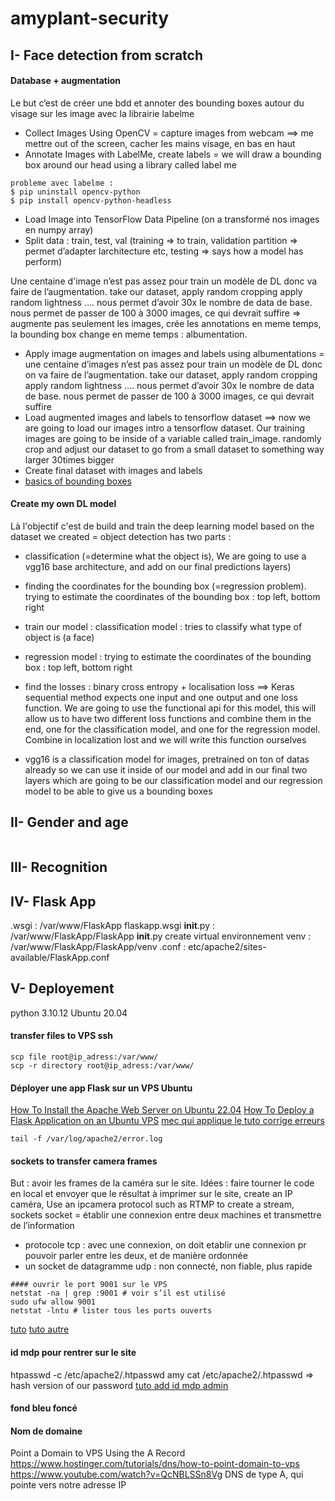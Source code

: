 # amyplant-security

## I- Face detection from scratch
#### Database + augmentation
Le but c’est de créer une bdd et annoter des bounding boxes autour du visage sur les image avec la librairie labelme

- Collect Images Using OpenCV = capture images from webcam ==> me mettre out of the screen, cacher les mains visage, en bas en haut
- Annotate Images with LabelMe, create labels = we will draw a bounding box around our head using a library called label me
```
probleme avec labelme : 
$ pip uninstall opencv-python
$ pip install opencv-python-headless
```
- Load Image into TensorFlow Data Pipeline (on a transformé nos images en numpy array)
- Split data : train, test, val (training ⇒ to train, validation partition ⇒ permet d’adapter larchitecture etc, testing ⇒ says how a model has perform)

Une centaine d'image n’est pas assez pour train un modèle de DL donc va faire de l’augmentation. take our dataset, apply random cropping apply random lightness …. nous permet d’avoir 30x le nombre de data de base. nous permet de passer de 100 à 3000 images, ce qui devrait suffire ⇒ augmente pas seulement les images, crée les annotations en meme temps, la bounding box change en meme temps : albumentation.

- Apply image augmentation on images and labels using albumentations = une centaine d’images n’est pas assez pour train un modèle de DL donc on va faire de l’augmentation. take our dataset, apply random cropping apply random lightness …. nous permet d’avoir 30x le nombre de data de base. nous permet de passer de 100 à 3000 images, ce qui devrait suffire
- Load augmented images and labels to tensorflow dataset ==> now we are going to load our images intro a tensorflow dataset. Our training images are going to be inside of a variable called train_image.  randomly crop and adjust our dataset to go from a small dataset to something way larger 30times bigger
- Create final dataset with images and labels
- [basics of bounding boxes](https://medium.com/analytics-vidhya/basics-of-bounding-boxes-94e583b5e16c)

#### Create my own DL model

Là l'objectif c'est de build and train the deep learning model based on the dataset we created = object detection has two parts :  
- classification (=determine what the object is), We are going to use a vgg16 base architecture, and add on our final predictions layers)
- finding the coordinates for the bounding box (=regression problem).  trying to estimate the coordinates of the bounding box : top left, bottom right

- train our model : classification model : tries to classify what type of object is (a face)
- regression model : trying to estimate the coordinates of the bounding box : top left, bottom right
- find the losses : binary cross entropy + localisation loss ==> Keras sequential method expects one input and one output and one loss function. We are going to use the functional api for this model, this will allow us to have two different loss functions and combine them in the end, one for the classification model, and one for the regression model. Combine in localization lost and we will write this function ourselves
- vgg16 is a classification model for images, pretrained on ton of datas already so we can use it inside of our model and add in our final two layers which are going to be our classification model and our regression model to be able to give us a bounding boxes

## II- Gender and age

```

```

## III- Recognition

## IV- Flask App

.wsgi : /var/www/FlaskApp flaskapp.wsgi
__init__.py : /var/www/FlaskApp/FlaskApp __init__.py
create virtual environnement
venv : /var/www/FlaskApp/FlaskApp/venv
.conf : etc/apache2/sites-available/FlaskApp.conf


## V- Deployement

python 3.10.12
Ubuntu 20.04

#### transfer files to VPS ssh
```
scp file root@ip_adress:/var/www/
scp -r directory root@ip_adress:/var/www/
```

#### Déployer une app Flask sur un VPS Ubuntu 
[How To Install the Apache Web Server on Ubuntu 22.04](https://www.digitalocean.com/community/tutorials/how-to-install-the-apache-web-server-on-ubuntu-22-04#step-3-checking-your-web-server)
[How To Deploy a Flask Application on an Ubuntu VPS](https://www.digitalocean.com/community/tutorials/how-to-deploy-a-flask-application-on-an-ubuntu-vps)
[mec qui applique le tuto corrige erreurs](https://www.youtube.com/watch?v=7j6Oq9S5V_k&t=700s)
```
tail -f /var/log/apache2/error.log
```

#### sockets to transfer camera frames
But : avoir les frames de la caméra sur le site. Idées : faire tourner le code en local et envoyer que le résultat à imprimer sur le site, create an IP caméra, Use an ipcamera protocol such as RTMP to create a stream, sockets
socket = établir une connexion entre deux machines et transmettre de l’information
- protocole tcp : avec une connexion, on doit etablir une connexion pr pouvoir parler entre les deux, et de manière ordonnée
- un socket de datagramme udp : non connecté, non fiable, plus rapide
```
#### ouvrir le port 9001 sur le VPS
netstat -na | grep :9001 # voir s’il est utilisé
sudo ufw allow 9001
netstat -lntu # lister tous les ports ouverts
```
[tuto](https://www.youtube.com/watch?v=MfIwhxBQAp0)
[tuto autre](https://www.youtube.com/watch?v=Lbfe3-v7yE0)

#### id mdp pour rentrer sur le site
htpasswd -c /etc/apache2/.htpasswd amy
cat /etc/apache2/.htpasswd ⇒ hash version of our password
[tuto add id mdp admin](https://tonyteaches.tech/basic-authentication/)

#### fond bleu foncé

#### Nom de domaine 
Point a Domain to VPS Using the A Record
https://www.hostinger.com/tutorials/dns/how-to-point-domain-to-vps
https://www.youtube.com/watch?v=QcNBLSSn8Vg
DNS de type A, qui pointe vers notre adresse IP 

